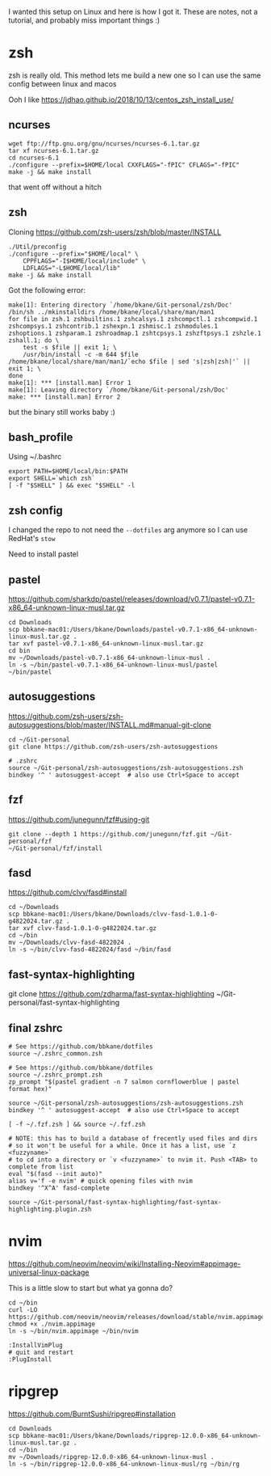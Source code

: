 I wanted this setup on Linux and here is how I got it. These are notes, not a tutorial, and probably miss important things :)

# zsh

zsh is really old. This method lets me build a new one so I can use the same config between linux and macos

Ooh I like https://jdhao.github.io/2018/10/13/centos_zsh_install_use/

## ncurses

```
wget ftp://ftp.gnu.org/gnu/ncurses/ncurses-6.1.tar.gz
tar xf ncurses-6.1.tar.gz
cd ncurses-6.1
./configure --prefix=$HOME/local CXXFLAGS="-fPIC" CFLAGS="-fPIC"
make -j && make install
```

that went off without a hitch

## zsh

Cloning https://github.com/zsh-users/zsh/blob/master/INSTALL

```
./Util/preconfig
./configure --prefix="$HOME/local" \
    CPPFLAGS="-I$HOME/local/include" \
    LDFLAGS="-L$HOME/local/lib"
make -j && make install
```

Got the following error:

```
make[1]: Entering directory `/home/bkane/Git-personal/zsh/Doc'
/bin/sh ../mkinstalldirs /home/bkane/local/share/man/man1
for file in zsh.1 zshbuiltins.1 zshcalsys.1 zshcompctl.1 zshcompwid.1 zshcompsys.1 zshcontrib.1 zshexpn.1 zshmisc.1 zshmodules.1 zshoptions.1 zshparam.1 zshroadmap.1 zshtcpsys.1 zshzftpsys.1 zshzle.1 zshall.1; do \
    test -s $file || exit 1; \
    /usr/bin/install -c -m 644 $file /home/bkane/local/share/man/man1/`echo $file | sed 's|zsh|zsh|'` || exit 1; \
done
make[1]: *** [install.man] Error 1
make[1]: Leaving directory `/home/bkane/Git-personal/zsh/Doc'
make: *** [install.man] Error 2
```

but the binary still works baby :)

## bash_profile

Using ~/.bashrc

```
export PATH=$HOME/local/bin:$PATH
export SHELL=`which zsh`
[ -f "$SHELL" ] && exec "$SHELL" -l
```

## zsh config

I changed the repo to not need the `--dotfiles` arg anymore so I can use RedHat's `stow`

Need to install pastel

## pastel

https://github.com/sharkdp/pastel/releases/download/v0.7.1/pastel-v0.7.1-x86_64-unknown-linux-musl.tar.gz

```
cd Downloads
scp bbkane-mac01:/Users/bkane/Downloads/pastel-v0.7.1-x86_64-unknown-linux-musl.tar.gz .
tar xvf pastel-v0.7.1-x86_64-unknown-linux-musl.tar.gz
cd bin
mv ~/Downloads/pastel-v0.7.1-x86_64-unknown-linux-musl .
ln -s ~/bin/pastel-v0.7.1-x86_64-unknown-linux-musl/pastel ~/bin/pastel
```

## autosuggestions

https://github.com/zsh-users/zsh-autosuggestions/blob/master/INSTALL.md#manual-git-clone

```
cd ~/Git-personal
git clone https://github.com/zsh-users/zsh-autosuggestions
```

```
# .zshrc
source ~/Git-personal/zsh-autosuggestions/zsh-autosuggestions.zsh
bindkey '^ ' autosuggest-accept  # also use Ctrl+Space to accept
```

## fzf

https://github.com/junegunn/fzf#using-git

```
git clone --depth 1 https://github.com/junegunn/fzf.git ~/Git-personal/fzf
~/Git-personal/fzf/install
```

## fasd

https://github.com/clvv/fasd#install

```
cd ~/Downloads
scp bbkane-mac01:/Users/bkane/Downloads/clvv-fasd-1.0.1-0-g4822024.tar.gz .
tar xvf clvv-fasd-1.0.1-0-g4822024.tar.gz
cd ~/bin
mv ~/Downloads/clvv-fasd-4822024 .
ln -s ~/bin/clvv-fasd-4822024/fasd ~/bin/fasd
```

## fast-syntax-highlighting

git clone https://github.com/zdharma/fast-syntax-highlighting ~/Git-personal/fast-syntax-highlighting

## final zshrc

```
# See https://github.com/bbkane/dotfiles
source ~/.zshrc_common.zsh

# See https://github.com/bbkane/dotfiles
source ~/.zshrc_prompt.zsh
zp_prompt "$(pastel gradient -n 7 salmon cornflowerblue | pastel format hex)"

source ~/Git-personal/zsh-autosuggestions/zsh-autosuggestions.zsh
bindkey '^ ' autosuggest-accept  # also use Ctrl+Space to accept

[ -f ~/.fzf.zsh ] && source ~/.fzf.zsh

# NOTE: this has to build a database of frecently used files and dirs
# so it won't be useful for a while. Once it has a list, use `z <fuzzyname>`
# to cd into a directory or `v <fuzzyname>` to nvim it. Push <TAB> to complete from list
eval "$(fasd --init auto)"
alias v='f -e nvim' # quick opening files with nvim
bindkey '^X^A' fasd-complete

source ~/Git-personal/fast-syntax-highlighting/fast-syntax-highlighting.plugin.zsh
```

# nvim

https://github.com/neovim/neovim/wiki/Installing-Neovim#appimage-universal-linux-package

This is a little slow to start but what ya gonna do?

```
cd ~/bin
curl -LO https://github.com/neovim/neovim/releases/download/stable/nvim.appimage
chmod +x ./nvim.appimage
ln -s ~/bin/nvim.appimage ~/bin/nvim 
```

```
:InstallVimPlug
# quit and restart
:PlugInstall
```

# ripgrep

https://github.com/BurntSushi/ripgrep#installation

```
cd Downloads
scp bbkane-mac01:/Users/bkane/Downloads/ripgrep-12.0.0-x86_64-unknown-linux-musl.tar.gz .
cd ~/bin
mv ~/Downloads/ripgrep-12.0.0-x86_64-unknown-linux-musl .
ln -s ~/bin/ripgrep-12.0.0-x86_64-unknown-linux-musl/rg ~/bin/rg
```
